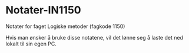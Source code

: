 # Notater-IN1150
Notater for faget Logiske metoder (fagkode 1150)

Hvis man ønsker å bruke disse notatene, vil det lønne seg å laste det ned lokalt til sin egen PC. 
